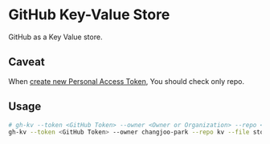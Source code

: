 # GitHub Key-Value Store

GitHub as a Key Value store.

## Caveat


When [create new Personal Access Token](https://github.com/settings/tokens/new), You should check only repo.


## Usage

```bash
# gh-kv --token <GitHub Token> --owner <Owner or Organization> --repo <REPO_NAME> --file <TARGET_FILENAME> --extract <OUTPUT_FILENAME>
gh-kv --token <GitHub Token> --owner changjoo-park --repo kv --file store.json --extract key.json
```
